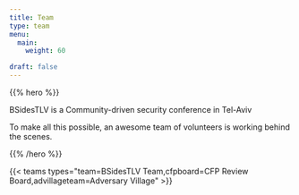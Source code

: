 ```yaml
---
title: Team
type: team
menu:
  main:
    weight: 60

draft: false
---
```


{{% hero %}}

BSidesTLV is a Community-driven security conference in Tel-Aviv

To make all this possible, an awesome team of volunteers is working behind the scenes.

{{% /hero %}}

{{< teams types="team=BSidesTLV Team,cfpboard=CFP Review Board,advillageteam=Adversary Village" >}}

<!-- ...

{{% partners categories="communities,media" %}}
# Sponsors
{{% /partners %}}
-->
